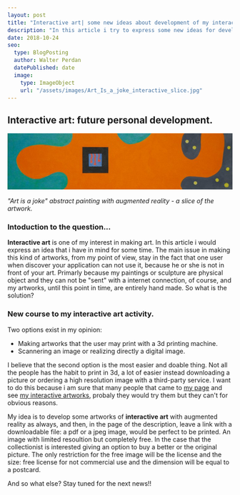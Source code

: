 ```yaml
---
layout: post
title: "Interactive art| some new ideas about development of my interactive artworks by Walter Perdan"
description: "In this article i try to express some new ideas for developing new artworks of interactive art. See more in the text."
date: 2018-10-24
seo:
  type: BlogPosting
  author: Walter Perdan
  datePublished: date
  image:
    type: ImageObject
    url: "/assets/images/Art_Is_a_joke_interactive_slice.jpg"
---
```

## Interactive art: future personal development.
[!["Art is a joke" interactive art with augmented reality by Walter Perdan](/assets/images/Art_Is_a_joke_interactive_slice.jpg)][26ccdd60]

  [26ccdd60]: https://www.walterperdan.com/en/artworks/painting/artisajoke-abstract-painting "Art is a joke an abstract interactive painting!!"

_"Art is a joke" abstract painting with augmented reality - a slice of the artwork._

### Intoduction to the question...

**Interactive art** is one of my interest in making art.
In this article i would express an idea that i have in mind for some time.
The main issue in making this kind of artworks, from my point of view, stay in the fact that
one user when discover your application can not use it, because he or she is not in front of
your art. Primarly because my paintings or sculpture are physical object and they can
not be "sent" with a internet connection, of course, and my artworks, until this point
in time, are entirely hand made. So what is the solution?

### New course to my interactive art activity.

Two options exist in my opinion:

- Making artworks that the user may print with a 3d printing machine.
- Scannering an image or realizing directly a digital image.

I believe that the second option is the most easier and doable thing. Not all the people has the habit to print in 3d,
a lot of easier instead downloading a picture or ordering a high resolution image with a third-party service.
I want to do this because i am sure that many people that came to [my page][962b4ab5] and see [my interactive artworks](/interactivity), probaly they would try them but they can't for obvious reasons.

My idea is to develop some artworks of **interactive art** with augmented reality as always, and then, in the page of the description, leave a link with a downloadable file: a pdf or a jpeg image, would be perfect to be printed. An image with limited resoultion but completely free. In the case that the collectionist is interested giving an option to buy a better or the original picture. The only restriction for the free image will be the license and the size:
free license for not commercial use and the dimension will be equal to a postcard.

  [962b4ab5]: https://www.walterperdan.com/en/new-media/augmented-reality "personal augmented reality page"

And so what else? Stay tuned for the next news!!
